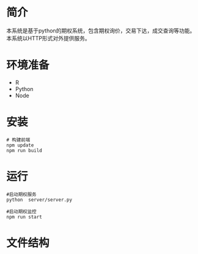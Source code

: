 # 简介
本系统是基于python的期权系统，包含期权询价，交易下达，成交查询等功能。本系统以HTTP形式对外提供服务。

# 环境准备
* R
* Python
* Node

# 安装
```
# 构建前端
npm update
npm run build
```

# 运行
```
#启动期权服务
python  server/server.py

#启动期权监控
npm run start
```

# 文件结构

